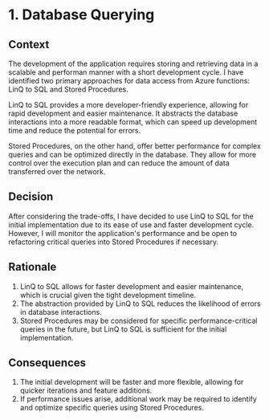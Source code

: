 # 1. Database Querying

## Context

The development of the application requires storing and retrieving data in a scalable and performan manner with a short development cycle. I have identified two primary approaches for data access from Azure functions: LinQ to SQL and Stored Procedures.

LinQ to SQL provides a more developer-friendly experience, allowing for rapid development and easier maintenance. It abstracts the database interactions into a more readable format, which can speed up development time and reduce the potential for errors.

Stored Procedures, on the other hand, offer better performance for complex queries and can be optimized directly in the database. They allow for more control over the execution plan and can reduce the amount of data transferred over the network.

## Decision

After considering the trade-offs, I have decided to use LinQ to SQL for the initial implementation due to its ease of use and faster development cycle. However, I will monitor the application's performance and be open to refactoring critical queries into Stored Procedures if necessary.

## Rationale

1. LinQ to SQL allows for faster development and easier maintenance, which is crucial given the tight development timeline.
2. The abstraction provided by LinQ to SQL reduces the likelihood of errors in database interactions.
3. Stored Procedures may be considered for specific performance-critical queries in the future, but LinQ to SQL is sufficient for the initial implementation.

## Consequences

1. The initial development will be faster and more flexible, allowing for quicker iterations and feature additions.
2. If performance issues arise, additional work may be required to identify and optimize specific queries using Stored Procedures.

